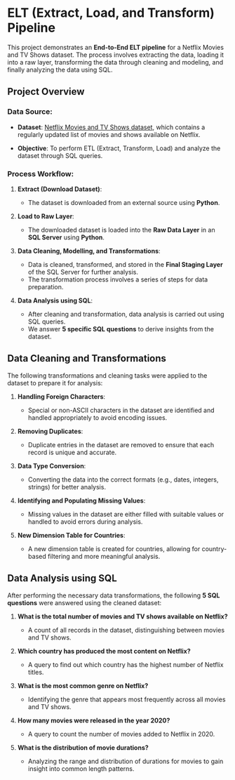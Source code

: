 # ELT (Extract, Load, and Transform) Pipeline 

This project demonstrates an **End-to-End ELT pipeline** for a Netflix Movies and TV Shows dataset. The process involves extracting the data, loading it into a raw layer, transforming the data through cleaning and modeling, and finally analyzing the data using SQL.

## Project Overview

### Data Source:
- **Dataset**: [Netflix Movies and TV Shows dataset](https://www.kaggle.com/datasets/shivamb/netflix-shows), which contains a regularly updated list of movies and shows available on Netflix.

- **Objective**: To perform ETL (Extract, Transform, Load) and analyze the dataset through SQL queries.

### Process Workflow:

1. **Extract (Download Dataset)**:
   - The dataset is downloaded from an external source using **Python**.
   
2. **Load to Raw Layer**:
   - The downloaded dataset is loaded into the **Raw Data Layer** in an **SQL Server** using **Python**.

3. **Data Cleaning, Modelling, and Transformations**:
   - Data is cleaned, transformed, and stored in the **Final Staging Layer** of the SQL Server for further analysis.
   - The transformation process involves a series of steps for data preparation.

4. **Data Analysis using SQL**:
   - After cleaning and transformation, data analysis is carried out using SQL queries.
   - We answer **5 specific SQL questions** to derive insights from the dataset.

## Data Cleaning and Transformations

The following transformations and cleaning tasks were applied to the dataset to prepare it for analysis:

1. **Handling Foreign Characters**:
   - Special or non-ASCII characters in the dataset are identified and handled appropriately to avoid encoding issues.

2. **Removing Duplicates**:
   - Duplicate entries in the dataset are removed to ensure that each record is unique and accurate.

3. **Data Type Conversion**:
   - Converting the data into the correct formats (e.g., dates, integers, strings) for better analysis.
   
4. **Identifying and Populating Missing Values**:
   - Missing values in the dataset are either filled with suitable values or handled to avoid errors during analysis.

5. **New Dimension Table for Countries**:
   - A new dimension table is created for countries, allowing for country-based filtering and more meaningful analysis.

## Data Analysis using SQL

After performing the necessary data transformations, the following **5 SQL questions** were answered using the cleaned dataset:

1. **What is the total number of movies and TV shows available on Netflix?**
   - A count of all records in the dataset, distinguishing between movies and TV shows.

2. **Which country has produced the most content on Netflix?**
   - A query to find out which country has the highest number of Netflix titles.

3. **What is the most common genre on Netflix?**
   - Identifying the genre that appears most frequently across all movies and TV shows.

4. **How many movies were released in the year 2020?**
   - A query to count the number of movies added to Netflix in 2020.

5. **What is the distribution of movie durations?**
   - Analyzing the range and distribution of durations for movies to gain insight into common length patterns.

